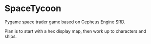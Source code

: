 # SpaceTycoon
Pygame space trader game based on Cepheus Engine SRD.

Plan is to start with a hex display map, then work up to characters and ships.